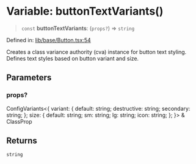 # Variable: buttonTextVariants()

> `const` **buttonTextVariants**: (`props?`) => `string`

Defined in: [lib/base/Button.tsx:54](https://github.com/aldesgroup/goaldn/blob/6a7943d02984b1a6b41d76a3a483a1484b644076/lib/base/Button.tsx#L54)

Creates a class variance authority (cva) instance for button text styling.
Defines text styles based on button variant and size.

## Parameters

### props?

ConfigVariants\<\{ variant: \{ default: string; destructive: string; secondary: string; \}; size: \{ default: string; sm: string; lg: string; icon: string; \}; \}\> & ClassProp

## Returns

`string`
